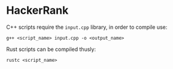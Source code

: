 # HackerRank

C++ scripts require the `input.cpp` library, in order to compile use:

```
g++ <script_name> input.cpp -o <output_name>
```

Rust scripts can be compiled thusly:

```
rustc <script_name>
```